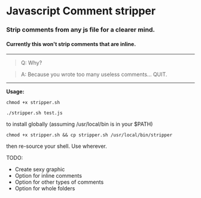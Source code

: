 # Javascript Comment stripper
### Strip comments from any js file for a clearer mind.
#### Currently this won't strip comments that are inline.
---
> Q: Why?

> A: Because you wrote too many useless comments... QUIT.
---
**Usage:**

```chmod +x stripper.sh```

```./stripper.sh test.js```

to install globally (assuming /usr/local/bin is in your $PATH)

```chmod +x stripper.sh && cp stripper.sh /usr/local/bin/stripper```

then re-source your shell. Use wherever.

TODO: 
- Create sexy graphic
- Option for inline comments
- Option for other types of comments
- Option for whole folders
